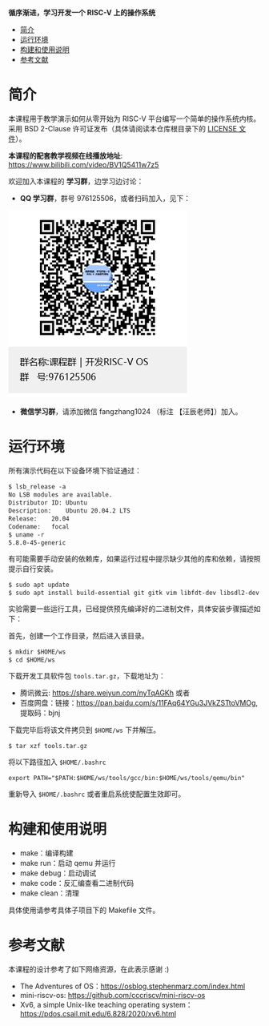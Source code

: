 **循序渐进，学习开发一个 RISC-V 上的操作系统**

<!-- TOC -->

- [简介](#简介)
- [运行环境](#运行环境)
- [构建和使用说明](#构建和使用说明)
- [参考文献](#参考文献)

<!-- /TOC -->
# 简介

本课程用于教学演示如何从零开始为 RISC-V 平台编写一个简单的操作系统内核。采用 BSD 2-Clause 许可证发布（具体请阅读本仓库根目录下的 [LICENSE 文件](./LICENSE)）。

**本课程的配套教学视频在线播放地址**: <https://www.bilibili.com/video/BV1Q5411w7z5>

欢迎加入本课程的 **学习群**，边学习边讨论：

- **QQ 学习群**，群号 976125506，或者扫码加入，见下：

![](./qq-group.png)

- **微信学习群**，请添加微信 fangzhang1024 （标注 【汪辰老师】）加入。

# 运行环境

所有演示代码在以下设备环境下验证通过：

```
$ lsb_release -a
No LSB modules are available.
Distributor ID:	Ubuntu
Description:	Ubuntu 20.04.2 LTS
Release:	20.04
Codename:	focal
$ uname -r
5.8.0-45-generic
```

有可能需要手动安装的依赖库，如果运行过程中提示缺少其他的库和依赖，请按照提示自行安装。

```
$ sudo apt update 
$ sudo apt install build-essential git gitk vim libfdt-dev libsdl2-dev
```

实验需要一些运行工具，已经提供预先编译好的二进制文件，具体安装步骤描述如下：

首先，创建一个工作目录，然后进入该目录。

```
$ mkdir $HOME/ws
$ cd $HOME/ws
```

下载开发工具软件包 `tools.tar.gz`，下载地址为：

- 腾讯微云: <https://share.weiyun.com/nyTqAGKh>
或者
- 百度网盘：链接：<https://pan.baidu.com/s/11FAq64YGu3JVkZSTtoVMOg>, 提取码：bjnj 

下载完毕后将该文件拷贝到 `$HOME/ws` 下并解压。

```
$ tar xzf tools.tar.gz
```

将以下路径加入 `$HOME/.bashrc`
```
export PATH="$PATH:$HOME/ws/tools/gcc/bin:$HOME/ws/tools/qemu/bin"
```

重新导入 `$HOME/.bashrc` 或者重启系统使配置生效即可。

# 构建和使用说明

- make：编译构建
- make run：启动 qemu 并运行
- make debug：启动调试
- make code：反汇编查看二进制代码
- make clean：清理

具体使用请参考具体子项目下的 Makefile 文件。

# 参考文献

本课程的设计参考了如下网络资源，在此表示感谢 :)

- The Adventures of OS：<https://osblog.stephenmarz.com/index.html>
- mini-riscv-os: <https://github.com/cccriscv/mini-riscv-os>
- Xv6, a simple Unix-like teaching operating system：<https://pdos.csail.mit.edu/6.828/2020/xv6.html>
